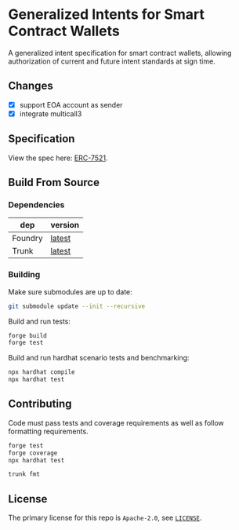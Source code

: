 # Generalized Intents for Smart Contract Wallets

<!-- Disable markdownlint for long lines. -->
<!-- markdownlint-disable-file MD013 -->

A generalized intent specification for smart contract wallets, allowing authorization of current and future intent standards at sign time.

## Changes

- [x] support EOA account as sender
- [x] integrate multicall3

## Specification

View the spec here: [ERC-7521](https://github.com/essential-contributions/EIPs/blob/master/EIPS/eip-7521.md).

## Build From Source

### Dependencies

| dep     | version                                                           |
| ------- | ----------------------------------------------------------------- |
| Foundry | [latest](https://book.getfoundry.sh/getting-started/installation) |
| Trunk   | [latest](https://docs.trunk.io/docs/install)                      |

### Building

Make sure submodules are up to date:

```sh
git submodule update --init --recursive
```

Build and run tests:

```sh
forge build
forge test
```

Build and run hardhat scenario tests and benchmarking:

```sh
npx hardhat compile
npx hardhat test
```

## Contributing

Code must pass tests and coverage requirements as well as follow formatting requirements.

```sh
forge test
forge coverage
npx hardhat test
```

```sh
trunk fmt
```

## License

The primary license for this repo is `Apache-2.0`, see [`LICENSE`](./LICENSE).
